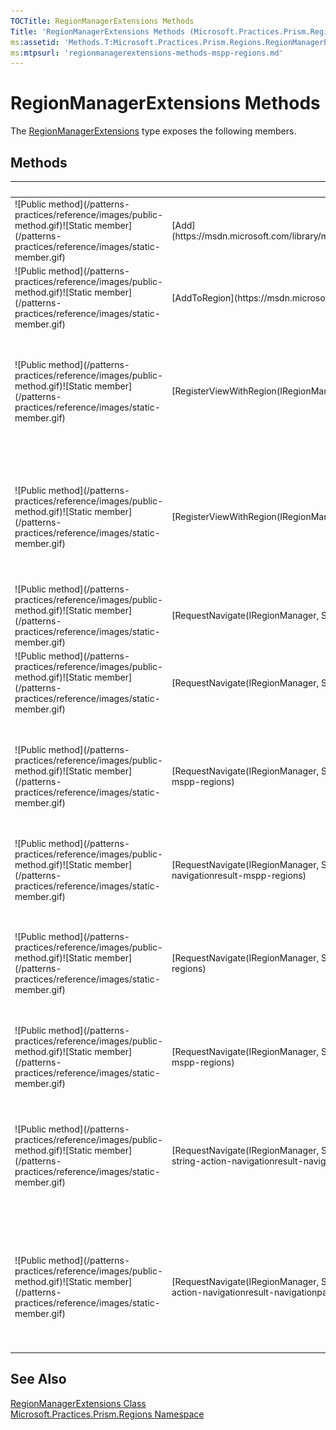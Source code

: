 ```yaml
---
TOCTitle: RegionManagerExtensions Methods
Title: 'RegionManagerExtensions Methods (Microsoft.Practices.Prism.Regions)'
ms:assetid: 'Methods.T:Microsoft.Practices.Prism.Regions.RegionManagerExtensions'
ms:mtpsurl: 'regionmanagerextensions-methods-mspp-regions.md'
---
```


# RegionManagerExtensions Methods

The [RegionManagerExtensions](https://msdn.microsoft.com/library/microsoft.practices.prism.regions.regionmanagerextensions) type exposes the following members.

## Methods

<table>
<thead>
<tr class="header">
<th> </th>
<th>Name</th>
<th>Description</th>
</tr>
</thead>
<tbody>
<tr class="odd">
<td>![Public method](/patterns-practices/reference/images/public-method.gif)![Static member](/patterns-practices/reference/images/static-member.gif)</td>
<td>[Add](https://msdn.microsoft.com/library/microsoft.practices.prism.regions.regionmanagerextensions.add(microsoft.practices.prism.regions.iregioncollection%2csystem.string%2cmicrosoft.practices.prism.regions.iregion))</td>
<td><div class="summary">
Adds a region to the regionmanager with the name received as argument.
</div></td>
</tr>
<tr class="even">
<td>![Public method](/patterns-practices/reference/images/public-method.gif)![Static member](/patterns-practices/reference/images/static-member.gif)</td>
<td>[AddToRegion](https://msdn.microsoft.com/library/microsoft.practices.prism.regions.regionmanagerextensions.addtoregion(microsoft.practices.prism.regions.iregionmanager%2csystem.string%2csystem.object))</td>
<td><div class="summary">
Add a view to the Views collection of a Region. Note that the region must already exist in this regionmanager.
</div></td>
</tr>
<tr class="odd">
<td>![Public method](/patterns-practices/reference/images/public-method.gif)![Static member](/patterns-practices/reference/images/static-member.gif)</td>
<td>[RegisterViewWithRegion(IRegionManager, String, Func&lt;Object&gt;)](/patterns-practices/reference/regionmanagerextensions-registerviewwithregion-method-iregionmanager-string-func-object-mspp-regions)</td>
<td><div class="summary">
Associate a view with a region, using a delegate to resolve a concreate instance of the view. When the region get's displayed, this delelgate will be called and the result will be added to the views collection of the region.
</div></td>
</tr>
<tr class="even">
<td>![Public method](/patterns-practices/reference/images/public-method.gif)![Static member](/patterns-practices/reference/images/static-member.gif)</td>
<td>[RegisterViewWithRegion(IRegionManager, String, Type)](/patterns-practices/reference/regionmanagerextensions-registerviewwithregion-method-iregionmanager-string-type-mspp-regions)</td>
<td><div class="summary">
Associate a view with a region, by registering a type. When the region get's displayed this type will be resolved using the ServiceLocator into a concrete instance. The instance will be added to the Views collection of the region
</div></td>
</tr>
<tr class="odd">
<td>![Public method](/patterns-practices/reference/images/public-method.gif)![Static member](/patterns-practices/reference/images/static-member.gif)</td>
<td>[RequestNavigate(IRegionManager, String, String)](/patterns-practices/reference/regionmanagerextensions-requestnavigate-method-iregionmanager-string-string-mspp-regions)</td>
<td><div class="summary">
Navigates the specified region manager.
</div></td>
</tr>
<tr class="even">
<td>![Public method](/patterns-practices/reference/images/public-method.gif)![Static member](/patterns-practices/reference/images/static-member.gif)</td>
<td>[RequestNavigate(IRegionManager, String, Uri)](/patterns-practices/reference/regionmanagerextensions-requestnavigate-method-iregionmanager-string-uri-mspp-regions)</td>
<td><div class="summary">
Navigates the specified region manager.
</div></td>
</tr>
<tr class="odd">
<td>![Public method](/patterns-practices/reference/images/public-method.gif)![Static member](/patterns-practices/reference/images/static-member.gif)</td>
<td>[RequestNavigate(IRegionManager, String, String, NavigationParameters)](/patterns-practices/reference/regionmanagerextensions-requestnavigate-method-iregionmanager-string-string-navigationparameters-mspp-regions)</td>
<td><div class="summary">
This method allows an IRegionManager to locate a specified region and navigate in it to the specified target string, passing an instance of NavigationParameters, which holds a collection of object parameters.
</div></td>
</tr>
<tr class="even">
<td>![Public method](/patterns-practices/reference/images/public-method.gif)![Static member](/patterns-practices/reference/images/static-member.gif)</td>
<td>[RequestNavigate(IRegionManager, String, String, Action&lt;NavigationResult&gt;)](/patterns-practices/reference/regionmanagerextensions-requestnavigate-method-iregionmanager-string-string-action-navigationresult-mspp-regions)</td>
<td><div class="summary">
Navigates the specified region manager.
</div></td>
</tr>
<tr class="odd">
<td>![Public method](/patterns-practices/reference/images/public-method.gif)![Static member](/patterns-practices/reference/images/static-member.gif)</td>
<td>[RequestNavigate(IRegionManager, String, Uri, NavigationParameters)](/patterns-practices/reference/regionmanagerextensions-requestnavigate-method-iregionmanager-string-uri-navigationparameters-mspp-regions)</td>
<td><div class="summary">
This method allows an IRegionManager to locate a specified region and navigate in it to the specified target Uri, passing an instance of NavigationParameters, which holds a collection of object parameters.
</div></td>
</tr>
<tr class="even">
<td>![Public method](/patterns-practices/reference/images/public-method.gif)![Static member](/patterns-practices/reference/images/static-member.gif)</td>
<td>[RequestNavigate(IRegionManager, String, Uri, Action&lt;NavigationResult&gt;)](/patterns-practices/reference/regionmanagerextensions-requestnavigate-method-iregionmanager-string-uri-action-navigationresult-mspp-regions)</td>
<td><div class="summary">
Navigates the specified region manager.
</div></td>
</tr>
<tr class="odd">
<td>![Public method](/patterns-practices/reference/images/public-method.gif)![Static member](/patterns-practices/reference/images/static-member.gif)</td>
<td>[RequestNavigate(IRegionManager, String, String, Action&lt;NavigationResult&gt;, NavigationParameters)](/patterns-practices/reference/regionmanagerextensions-requestnavigate-method-iregionmanager-string-string-action-navigationresult-navigationparameters-mspp-regions)</td>
<td><div class="summary">
This method allows an IRegionManager to locate a specified region and navigate in it to the specified target string, passing a navigation callback and an instance of NavigationParameters, which holds a collection of object parameters.
</div></td>
</tr>
<tr class="even">
<td>![Public method](/patterns-practices/reference/images/public-method.gif)![Static member](/patterns-practices/reference/images/static-member.gif)</td>
<td>[RequestNavigate(IRegionManager, String, Uri, Action&lt;NavigationResult&gt;, NavigationParameters)](/patterns-practices/reference/regionmanagerextensions-requestnavigate-method-iregionmanager-string-uri-action-navigationresult-navigationparameters-mspp-regions)</td>
<td><div class="summary">
This method allows an IRegionManager to locate a specified region and navigate in it to the specified target Uri, passing a navigation callback and an instance of NavigationParameters, which holds a collection of object parameters.
</div></td>
</tr>
</tbody>
</table>

## See Also

[RegionManagerExtensions Class](https://msdn.microsoft.com/library/microsoft.practices.prism.regions.regionmanagerextensions)<br/>
[Microsoft.Practices.Prism.Regions Namespace](https://msdn.microsoft.com/library/microsoft.practices.prism.regions)